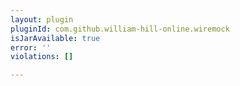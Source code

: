 ```yaml
---
layout: plugin
pluginId: com.github.william-hill-online.wiremock
isJarAvailable: true
error: ''
violations: []

---
```

